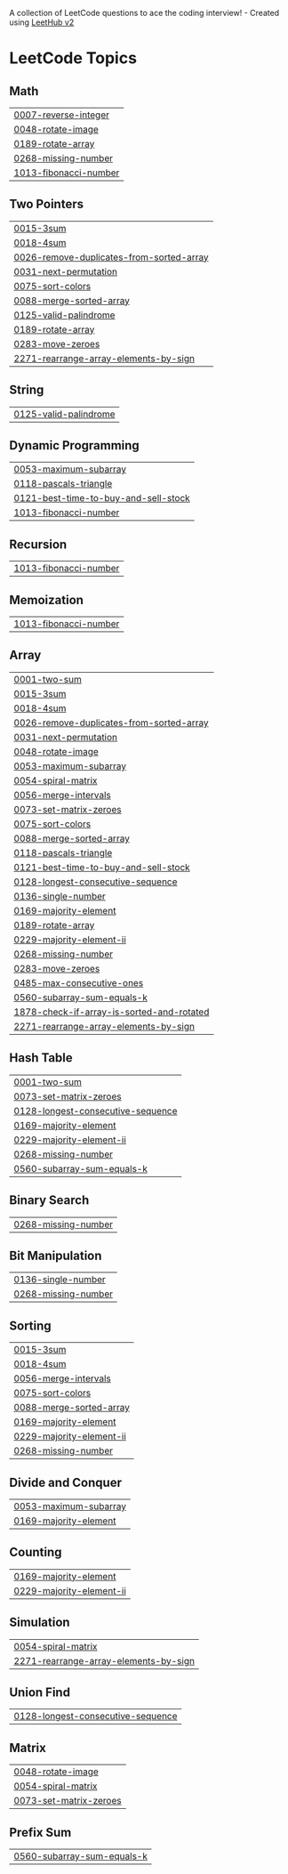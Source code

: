 A collection of LeetCode questions to ace the coding interview! - Created using [LeetHub v2](https://github.com/arunbhardwaj/LeetHub-2.0)
<!---LeetCode Topics Start-->
# LeetCode Topics
## Math
|  |
| ------- |
| [0007-reverse-integer](https://github.com/Umais-Ah/Leetcode-DSA-Solutions-/tree/master/0007-reverse-integer) |
| [0048-rotate-image](https://github.com/Umais-Ah/Leetcode/tree/master/0048-rotate-image) |
| [0189-rotate-array](https://github.com/Umais-Ah/Leetcode/tree/master/0189-rotate-array) |
| [0268-missing-number](https://github.com/Umais-Ah/Leetcode/tree/master/0268-missing-number) |
| [1013-fibonacci-number](https://github.com/Umais-Ah/Leetcode-DSA-Solutions-/tree/master/1013-fibonacci-number) |
## Two Pointers
|  |
| ------- |
| [0015-3sum](https://github.com/Umais-Ah/Leetcode/tree/master/0015-3sum) |
| [0018-4sum](https://github.com/Umais-Ah/Leetcode/tree/master/0018-4sum) |
| [0026-remove-duplicates-from-sorted-array](https://github.com/Umais-Ah/Leetcode/tree/master/0026-remove-duplicates-from-sorted-array) |
| [0031-next-permutation](https://github.com/Umais-Ah/Leetcode/tree/master/0031-next-permutation) |
| [0075-sort-colors](https://github.com/Umais-Ah/Leetcode/tree/master/0075-sort-colors) |
| [0088-merge-sorted-array](https://github.com/Umais-Ah/Leetcode/tree/master/0088-merge-sorted-array) |
| [0125-valid-palindrome](https://github.com/Umais-Ah/Leetcode-DSA-Solutions-/tree/master/0125-valid-palindrome) |
| [0189-rotate-array](https://github.com/Umais-Ah/Leetcode/tree/master/0189-rotate-array) |
| [0283-move-zeroes](https://github.com/Umais-Ah/Leetcode/tree/master/0283-move-zeroes) |
| [2271-rearrange-array-elements-by-sign](https://github.com/Umais-Ah/Leetcode/tree/master/2271-rearrange-array-elements-by-sign) |
## String
|  |
| ------- |
| [0125-valid-palindrome](https://github.com/Umais-Ah/Leetcode-DSA-Solutions-/tree/master/0125-valid-palindrome) |
## Dynamic Programming
|  |
| ------- |
| [0053-maximum-subarray](https://github.com/Umais-Ah/Leetcode/tree/master/0053-maximum-subarray) |
| [0118-pascals-triangle](https://github.com/Umais-Ah/Leetcode/tree/master/0118-pascals-triangle) |
| [0121-best-time-to-buy-and-sell-stock](https://github.com/Umais-Ah/Leetcode/tree/master/0121-best-time-to-buy-and-sell-stock) |
| [1013-fibonacci-number](https://github.com/Umais-Ah/Leetcode-DSA-Solutions-/tree/master/1013-fibonacci-number) |
## Recursion
|  |
| ------- |
| [1013-fibonacci-number](https://github.com/Umais-Ah/Leetcode-DSA-Solutions-/tree/master/1013-fibonacci-number) |
## Memoization
|  |
| ------- |
| [1013-fibonacci-number](https://github.com/Umais-Ah/Leetcode-DSA-Solutions-/tree/master/1013-fibonacci-number) |
## Array
|  |
| ------- |
| [0001-two-sum](https://github.com/Umais-Ah/Leetcode/tree/master/0001-two-sum) |
| [0015-3sum](https://github.com/Umais-Ah/Leetcode/tree/master/0015-3sum) |
| [0018-4sum](https://github.com/Umais-Ah/Leetcode/tree/master/0018-4sum) |
| [0026-remove-duplicates-from-sorted-array](https://github.com/Umais-Ah/Leetcode/tree/master/0026-remove-duplicates-from-sorted-array) |
| [0031-next-permutation](https://github.com/Umais-Ah/Leetcode/tree/master/0031-next-permutation) |
| [0048-rotate-image](https://github.com/Umais-Ah/Leetcode/tree/master/0048-rotate-image) |
| [0053-maximum-subarray](https://github.com/Umais-Ah/Leetcode/tree/master/0053-maximum-subarray) |
| [0054-spiral-matrix](https://github.com/Umais-Ah/Leetcode/tree/master/0054-spiral-matrix) |
| [0056-merge-intervals](https://github.com/Umais-Ah/Leetcode/tree/master/0056-merge-intervals) |
| [0073-set-matrix-zeroes](https://github.com/Umais-Ah/Leetcode/tree/master/0073-set-matrix-zeroes) |
| [0075-sort-colors](https://github.com/Umais-Ah/Leetcode/tree/master/0075-sort-colors) |
| [0088-merge-sorted-array](https://github.com/Umais-Ah/Leetcode/tree/master/0088-merge-sorted-array) |
| [0118-pascals-triangle](https://github.com/Umais-Ah/Leetcode/tree/master/0118-pascals-triangle) |
| [0121-best-time-to-buy-and-sell-stock](https://github.com/Umais-Ah/Leetcode/tree/master/0121-best-time-to-buy-and-sell-stock) |
| [0128-longest-consecutive-sequence](https://github.com/Umais-Ah/Leetcode/tree/master/0128-longest-consecutive-sequence) |
| [0136-single-number](https://github.com/Umais-Ah/Leetcode/tree/master/0136-single-number) |
| [0169-majority-element](https://github.com/Umais-Ah/Leetcode/tree/master/0169-majority-element) |
| [0189-rotate-array](https://github.com/Umais-Ah/Leetcode/tree/master/0189-rotate-array) |
| [0229-majority-element-ii](https://github.com/Umais-Ah/Leetcode/tree/master/0229-majority-element-ii) |
| [0268-missing-number](https://github.com/Umais-Ah/Leetcode/tree/master/0268-missing-number) |
| [0283-move-zeroes](https://github.com/Umais-Ah/Leetcode/tree/master/0283-move-zeroes) |
| [0485-max-consecutive-ones](https://github.com/Umais-Ah/Leetcode/tree/master/0485-max-consecutive-ones) |
| [0560-subarray-sum-equals-k](https://github.com/Umais-Ah/Leetcode/tree/master/0560-subarray-sum-equals-k) |
| [1878-check-if-array-is-sorted-and-rotated](https://github.com/Umais-Ah/Leetcode/tree/master/1878-check-if-array-is-sorted-and-rotated) |
| [2271-rearrange-array-elements-by-sign](https://github.com/Umais-Ah/Leetcode/tree/master/2271-rearrange-array-elements-by-sign) |
## Hash Table
|  |
| ------- |
| [0001-two-sum](https://github.com/Umais-Ah/Leetcode/tree/master/0001-two-sum) |
| [0073-set-matrix-zeroes](https://github.com/Umais-Ah/Leetcode/tree/master/0073-set-matrix-zeroes) |
| [0128-longest-consecutive-sequence](https://github.com/Umais-Ah/Leetcode/tree/master/0128-longest-consecutive-sequence) |
| [0169-majority-element](https://github.com/Umais-Ah/Leetcode/tree/master/0169-majority-element) |
| [0229-majority-element-ii](https://github.com/Umais-Ah/Leetcode/tree/master/0229-majority-element-ii) |
| [0268-missing-number](https://github.com/Umais-Ah/Leetcode/tree/master/0268-missing-number) |
| [0560-subarray-sum-equals-k](https://github.com/Umais-Ah/Leetcode/tree/master/0560-subarray-sum-equals-k) |
## Binary Search
|  |
| ------- |
| [0268-missing-number](https://github.com/Umais-Ah/Leetcode/tree/master/0268-missing-number) |
## Bit Manipulation
|  |
| ------- |
| [0136-single-number](https://github.com/Umais-Ah/Leetcode/tree/master/0136-single-number) |
| [0268-missing-number](https://github.com/Umais-Ah/Leetcode/tree/master/0268-missing-number) |
## Sorting
|  |
| ------- |
| [0015-3sum](https://github.com/Umais-Ah/Leetcode/tree/master/0015-3sum) |
| [0018-4sum](https://github.com/Umais-Ah/Leetcode/tree/master/0018-4sum) |
| [0056-merge-intervals](https://github.com/Umais-Ah/Leetcode/tree/master/0056-merge-intervals) |
| [0075-sort-colors](https://github.com/Umais-Ah/Leetcode/tree/master/0075-sort-colors) |
| [0088-merge-sorted-array](https://github.com/Umais-Ah/Leetcode/tree/master/0088-merge-sorted-array) |
| [0169-majority-element](https://github.com/Umais-Ah/Leetcode/tree/master/0169-majority-element) |
| [0229-majority-element-ii](https://github.com/Umais-Ah/Leetcode/tree/master/0229-majority-element-ii) |
| [0268-missing-number](https://github.com/Umais-Ah/Leetcode/tree/master/0268-missing-number) |
## Divide and Conquer
|  |
| ------- |
| [0053-maximum-subarray](https://github.com/Umais-Ah/Leetcode/tree/master/0053-maximum-subarray) |
| [0169-majority-element](https://github.com/Umais-Ah/Leetcode/tree/master/0169-majority-element) |
## Counting
|  |
| ------- |
| [0169-majority-element](https://github.com/Umais-Ah/Leetcode/tree/master/0169-majority-element) |
| [0229-majority-element-ii](https://github.com/Umais-Ah/Leetcode/tree/master/0229-majority-element-ii) |
## Simulation
|  |
| ------- |
| [0054-spiral-matrix](https://github.com/Umais-Ah/Leetcode/tree/master/0054-spiral-matrix) |
| [2271-rearrange-array-elements-by-sign](https://github.com/Umais-Ah/Leetcode/tree/master/2271-rearrange-array-elements-by-sign) |
## Union Find
|  |
| ------- |
| [0128-longest-consecutive-sequence](https://github.com/Umais-Ah/Leetcode/tree/master/0128-longest-consecutive-sequence) |
## Matrix
|  |
| ------- |
| [0048-rotate-image](https://github.com/Umais-Ah/Leetcode/tree/master/0048-rotate-image) |
| [0054-spiral-matrix](https://github.com/Umais-Ah/Leetcode/tree/master/0054-spiral-matrix) |
| [0073-set-matrix-zeroes](https://github.com/Umais-Ah/Leetcode/tree/master/0073-set-matrix-zeroes) |
## Prefix Sum
|  |
| ------- |
| [0560-subarray-sum-equals-k](https://github.com/Umais-Ah/Leetcode/tree/master/0560-subarray-sum-equals-k) |
<!---LeetCode Topics End-->